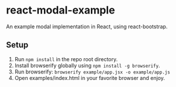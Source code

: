 # react-modal-example
An example modal implementation in React, using react-bootstrap.

## Setup
1. Run `npm install` in the repo root directory.
1. Install browserify globally using `npm install -g browserify`.
1. Run browserify: `browserify example/app.jsx -o example/app.js`
1. Open examples/index.html in your favorite browser and enjoy.
